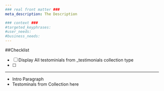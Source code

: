 ```yaml
---
### real front matter ###
meta_description: The Description

### context ###
#targeted_keyphrases:
#user_needs:
#business_needs:
---
```

##Checklist

- [ ] Display All testominials from \_testimonials collection type
- [ ]

---

- Intro Paragraph
- Testominals from Collection here
